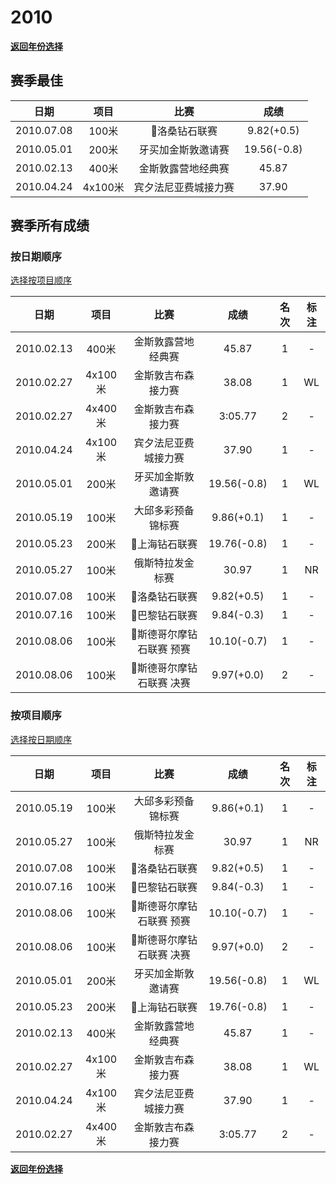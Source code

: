# 2010

**[返回年份选择](../Results.md)**

## 赛季最佳

|    日期    |  项目   |         比赛         |    成绩     |
| :--------: | :-----: | :------------------: | :---------: |
| 2010.07.08 |  100米  |    💎洛桑钻石联赛     | 9.82(+0.5)  |
| 2010.05.01 |  200米  |  牙买加金斯敦邀请赛  | 19.56(-0.8) |
| 2010.02.13 |  400米  |  金斯敦露营地经典赛  |    45.87    |
| 2010.04.24 | 4x100米 | 宾夕法尼亚费城接力赛 |    37.90    |

## 赛季所有成绩

### 按日期顺序<a id='1'></a>

[选择按项目顺序](#2)

|    日期    |  项目   |           比赛           |    成绩     | 名次 | 标注 |
| :--------: | :-----: | :----------------------: | :---------: | :--: | :--: |
| 2010.02.13 |  400米  |    金斯敦露营地经典赛    |    45.87    |  1   |  -   |
| 2010.02.27 | 4x100米 |    金斯敦吉布森接力赛    |    38.08    |  1   |  WL  |
| 2010.02.27 | 4x400米 |    金斯敦吉布森接力赛    |   3:05.77   |  2   |  -   |
| 2010.04.24 | 4x100米 |   宾夕法尼亚费城接力赛   |    37.90    |  1   |  -   |
| 2010.05.01 |  200米  |    牙买加金斯敦邀请赛    | 19.56(-0.8) |  1   |  WL  |
| 2010.05.19 |  100米  |    大邱多彩预备锦标赛    | 9.86(+0.1)  |  1   |  -   |
| 2010.05.23 |  200米  |      💎上海钻石联赛       | 19.76(-0.8) |  1   |  -   |
| 2010.05.27 |  100米  |     俄斯特拉发金标赛     |    30.97    |  1   |  NR  |
| 2010.07.08 |  100米  |      💎洛桑钻石联赛       | 9.82(+0.5)  |  1   |  -   |
| 2010.07.16 |  100米  |      💎巴黎钻石联赛       | 9.84(-0.3)  |  1   |  -   |
| 2010.08.06 |  100米  | 💎斯德哥尔摩钻石联赛 预赛 | 10.10(-0.7) |  1   |  -   |
| 2010.08.06 |  100米  | 💎斯德哥尔摩钻石联赛 决赛 | 9.97(+0.0)  |  2   |  -   |

### 按项目顺序<a id='2'></a>

[选择按日期顺序](#1)

|    日期    |  项目   |           比赛           |    成绩     | 名次 | 标注 |
| :--------: | :-----: | :----------------------: | :---------: | :--: | :--: |
| 2010.05.19 |  100米  |    大邱多彩预备锦标赛    | 9.86(+0.1)  |  1   |  -   |
| 2010.05.27 |  100米  |     俄斯特拉发金标赛     |    30.97    |  1   |  NR  |
| 2010.07.08 |  100米  |      💎洛桑钻石联赛       | 9.82(+0.5)  |  1   |  -   |
| 2010.07.16 |  100米  |      💎巴黎钻石联赛       | 9.84(-0.3)  |  1   |  -   |
| 2010.08.06 |  100米  | 💎斯德哥尔摩钻石联赛 预赛 | 10.10(-0.7) |  1   |  -   |
| 2010.08.06 |  100米  | 💎斯德哥尔摩钻石联赛 决赛 | 9.97(+0.0)  |  2   |  -   |
| 2010.05.01 |  200米  |    牙买加金斯敦邀请赛    | 19.56(-0.8) |  1   |  WL  |
| 2010.05.23 |  200米  |      💎上海钻石联赛       | 19.76(-0.8) |  1   |  -   |
| 2010.02.13 |  400米  |    金斯敦露营地经典赛    |    45.87    |  1   |  -   |
| 2010.02.27 | 4x100米 |    金斯敦吉布森接力赛    |    38.08    |  1   |  WL  |
| 2010.04.24 | 4x100米 |   宾夕法尼亚费城接力赛   |    37.90    |  1   |  -   |
| 2010.02.27 | 4x400米 |    金斯敦吉布森接力赛    |   3:05.77   |  2   |  -   |

**[返回年份选择](../Results.md)**